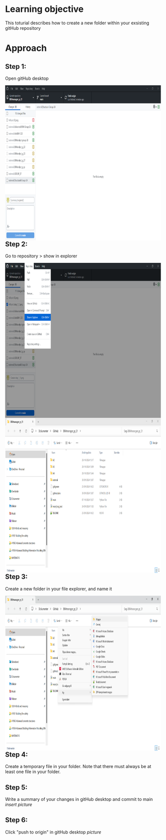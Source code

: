 # Learning objective
This toturial describes how to create a new folder within your exsisting gitHub repository

# Approach 
## Step 1:
Open gitHub desktop

<img src="/A4/pics/step_1_1.png" style="float: left;height: 500px;width: auto;" />

## Step 2:
Go to repository > show in explorer

<img src="/A4/pics/step_2_1.png" style="float: left;height: 500px;width: auto;" />

<img src="/A4/pics/step_2_2.png" style="float: left;height: 500px;width: auto;" />

## Step 3:
Create a new folder in your file explorer, and name it

<img src="/A4/pics/step_3_1.png" style="float: left;height: 500px;width: auto;" />

## Step 4:
Create a temporary file in your folder. Note that there must always be at least one file in your folder. 

## Step 5:
Write a summary of your changes in gitHub desktop and commit to main
*insert picture*

## Step 6:
Click "push to origin" in gitHub desktop
*picture*
